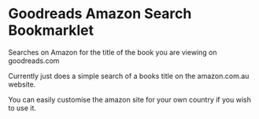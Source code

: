 Goodreads Amazon Search Bookmarklet
===================================

Searches on Amazon for the title of the book you are viewing on goodreads.com

Currently just does a simple search of a books title on the amazon.com.au website. 

You can easily customise the amazon site for your own country if you wish to use it.
